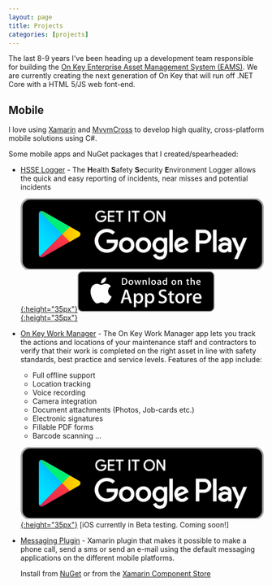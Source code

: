 ```yaml
---
layout: page
title: Projects
categories: [projects]
---
```


The last 8-9 years I've been heading up a development team responsible for building the [On Key Enterprise Asset Management System (EAMS)](http://www.on-key.com/).  We are currently creating the next generation of On Key that will run off .NET Core with a HTML 5/JS web font-end.  

## Mobile

I love using [Xamarin](https://xamarin.com) and [MvvmCross](https://mvvmcross.com/) to develop high quality, cross-platform mobile solutions using C#.  

Some mobile apps and NuGet packages that I created/spearheaded:
* [HSSE Logger](https://hsse.pragmaworld.net/) - The **H**ealth **S**afety **S**ecurity **E**nvironment Logger allows the quick and easy reporting of incidents, near misses and potential incidents

   [![Get it on Google Play](/public/images/google-play-badge.png){:height="35px"}](https://play.google.com/store/apps/details?id=com.pragmaholdings.hsselogger)[![Download on the App Store](/public/images/appstore-badge.svg){:height="35px"}](https://itunes.apple.com/us/app/hsse-logger/id1130801709)

* [On Key Work Manager](http://www.on-key.com/functionality/mobile-work-manager-app) - The On Key Work Manager app lets you track the actions and locations of your maintenance staff and contractors to verify that their work is completed on the right asset in line with safety standards, best practice and service levels.  Features of the app include:
  * Full offline support
  * Location tracking
  * Voice recording
  * Camera integration
  * Document attachments (Photos, Job-cards etc.)
  * Electronic signatures
  * Fillable PDF forms
  * Barcode scanning ...

  [![Get it on Google Play](/public/images/google-play-badge.png){:height="35px"}](https://play.google.com/store/apps/details?id=com.pragmaproducts.workmanager) [iOS currently in Beta testing. Coming soon!]

* [Messaging Plugin](https://github.com/cjlotz/Xamarin.Plugins) - Xamarin plugin that makes it possible to make a phone call, send a sms or send an e-mail using the default messaging applications on the different mobile platforms. 

  Install from [NuGet](https://www.nuget.org/packages/Xam.Plugins.Messaging/) or from the [Xamarin Component Store](https://components.xamarin.com/view/Xam.Plugins.Messaging)





